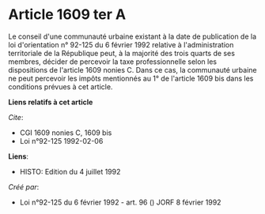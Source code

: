 # Article 1609 ter A

Le conseil d'une communauté urbaine existant à la date de publication de la loi d'orientation n° 92-125 du 6 février 1992
relative à l'administration territoriale de la République peut, à la majorité des trois quarts de ses membres, décider de
percevoir la taxe professionnelle selon les dispositions de l'article 1609 nonies C. Dans ce cas, la communauté urbaine ne
peut percevoir les impôts mentionnés au 1° de l'article 1609 bis dans les conditions prévues à cet article.

**Liens relatifs à cet article**

_Cite_:

  - CGI 1609 nonies C, 1609 bis
  - Loi n°92-125 1992-02-06

**Liens**:

  - HISTO: Edition du 4 juillet 1992

_Créé par_:

  - Loi n°92-125 du 6 février 1992 - art. 96 () JORF 8 février 1992
